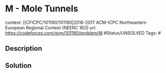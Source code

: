 # M - Mole Tunnels

contest: [[CFICPC/101190/101190|2016-2017 ACM-ICPC Northeastern European Regional Contest (NEERC 16)]]
url: https://codeforces.com/gym/101190/problem/M
#Status/UNSOLVED
Tags: #

## Description

## Solution

